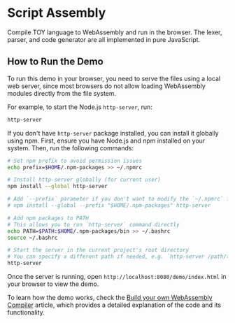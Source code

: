 # Script Assembly

Compile TOY language to WebAssembly and run in the browser. The lexer, parser, and code generator are all implemented in pure JavaScript.

## How to Run the Demo

To run this demo in your browser, you need to serve the files using a local web server, since most browsers do not allow loading WebAssembly modules directly from the file system.

For example, to start the Node.js `http-server`, run:

```sh
http-server
```

If you don't have `http-server` package installed, you can install it globally using npm. First, ensure you have Node.js and npm installed on your system. Then, run the following commands:

```sh
# Set npm prefix to avoid permission issues
echo prefix=$HOME/.npm-packages >> ~/.npmrc

# Install http-server globally (for current user)
npm install --global http-server

# Add `--prefix` parameter if you don't want to modify the `~/.npmrc` file, e.g.
# npm install --global --prefix "$HOME/.npm-packages" http-server

# Add npm packages to PATH
# This allows you to run `http-server` command directly
echo PATH=$PATH:$HOME/.npm-packages/bin >> ~/.bashrc
source ~/.bashrc

# Start the server in the current project's root directory
# You can specify a different path if needed, e.g. `http-server /path/to/this/project`
http-server
```

Once the server is running, open `http://localhost:8080/demo/index.html` in your browser to view the demo.

To learn how the demo works, check the [Build your own WebAssembly Compiler](https://blog.scottlogic.com/2019/05/17/webassembly-compiler.html) article, which provides a detailed explanation of the code and its functionality.
